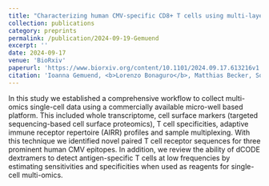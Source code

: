 ```yaml
---
title: "Characterizing human CMV-specific CD8+ T cells using multi-layer single-cell omics"
collection: publications
category: preprints
permalink: /publication/2024-09-19-Gemuend
excerpt: ''
date: 2024-09-17
venue: 'BioRxiv'
paperurl: 'https://www.biorxiv.org/content/10.1101/2024.09.17.613216v1.full.pdf'
citation: 'Ioanna Gemuend, <b>Lorenzo Bonaguro</b>, Matthias Becker, Sophie Mueller, Clemens Joos, Elena De Domenico, Anna Aschenbrenner, Joachim L Schultze, Andreas L Moosmann, Marc D Beyer. (2024). &quot;Characterizing human CMV-specific CD8+ T cells using multi-layer single-cell omics.&quot; <i>BioRvix</i>.'
---
```


In this study we established a comprehensive workflow to collect multi-omics single-cell data using a commercially available micro-well based platform. This included whole transcriptome, cell surface markers (targeted sequencing-based cell surface proteomics), T cell specificities, adaptive immune receptor repertoire (AIRR) profiles and sample multiplexing. With this technique we identified novel paired T cell receptor sequences for three prominent human CMV epitopes. In addition, we review the ability of dCODE dextramers to detect antigen-specific T cells at low frequencies by estimating sensitivities and specificities when used as reagents for single-cell multi-omics.